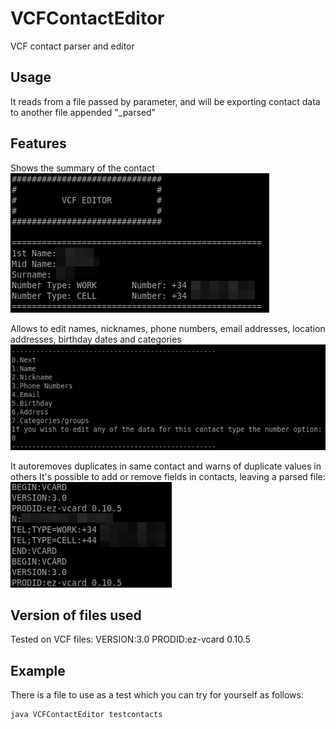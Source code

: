 # VCFContactEditor  
VCF contact parser and editor


## Usage
It reads from a file passed by parameter, and will be exporting contact data to another file appended "_parsed"


## Features
Shows the summary of the contact  
![](ss/contact.png)

Allows to edit names, nicknames, phone numbers, email addresses, location addresses, birthday dates and categories  
![](ss/options.png)

It autoremoves duplicates in same contact and warns of duplicate values in others
It's possible to add or remove fields in contacts, leaving a parsed file:  
![](ss/raw.png)


## Version of files used
Tested on VCF files:
VERSION:3.0
PRODID:ez-vcard 0.10.5


## Example
There is a file to use as a test which you can try for yourself as follows:
```javac
java VCFContactEditor testcontacts
```
